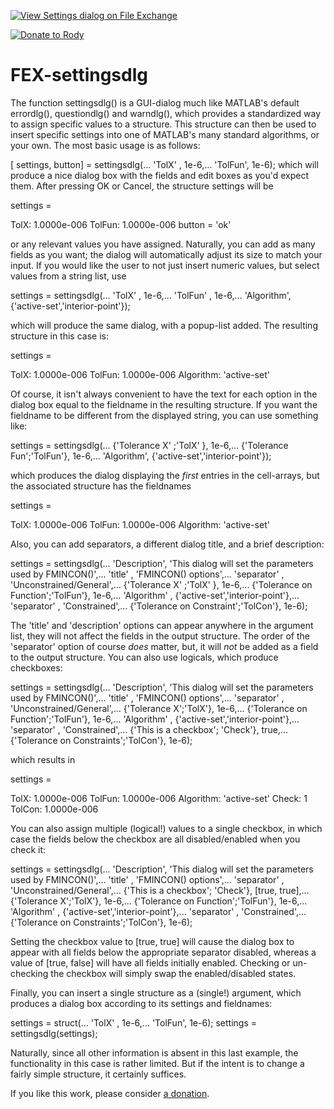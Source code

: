[![View Settings dialog on File Exchange](https://www.mathworks.com/matlabcentral/images/matlab-file-exchange.svg)](https://www.mathworks.com/matlabcentral/fileexchange/26312-settings-dialog)


[![Donate to Rody](https://i.stack.imgur.com/bneea.png)](https://www.paypal.com/cgi-bin/webscr?cmd=_s-xclick&hosted_button_id=4M7RMVNMKAXXQ&source=url)


# FEX-settingsdlg

The function settingsdlg() is a GUI-dialog much like MATLAB's default errordlg(), questiondlg() and warndlg(), which provides a standardized way to assign specific values to a structure. This structure can then be used to insert specific settings
into one of MATLAB's many standard algorithms, or your own. The most basic usage is as follows:

[ settings, button] = settingsdlg(...
'TolX' , 1e-6,...
'TolFun', 1e-6);
which will produce a nice dialog box with the fields and edit boxes as you'd expect them. After pressing OK or Cancel, the structure settings will be

settings =

TolX: 1.0000e-006
TolFun: 1.0000e-006
button =
'ok'

or any relevant values you have assigned. Naturally, you can add as many fields as you want; the dialog will automatically adjust its size to match your input. If you would like the user to not just insert numeric values, but select values from a
string list, use

settings = settingsdlg(...
'TolX' , 1e-6,...
'TolFun' , 1e-6,...
'Algorithm', {'active-set','interior-point'});

which will produce the same dialog, with a popup-list added. The resulting structure in this case is:

settings =

TolX: 1.0000e-006
TolFun: 1.0000e-006
Algorithm: 'active-set'

Of course, it isn't always convenient to have the text for each option in the dialog box equal to the fieldname in the resulting structure. If you want the fieldname to be different from the displayed string, you can use something like:

settings = settingsdlg(...
{'Tolerance X' ;'TolX' }, 1e-6,...
{'Tolerance Fun';'TolFun'}, 1e-6,...
'Algorithm', {'active-set','interior-point'});

which produces the dialog displaying the *first* entries in the cell-arrays, but the associated structure has the fieldnames

settings =

TolX: 1.0000e-006
TolFun: 1.0000e-006
Algorithm: 'active-set'

Also, you can add separators, a different dialog title, and a brief description:

settings = settingsdlg(...
'Description', 'This dialog will set the parameters used by FMINCON()',...
'title' , 'FMINCON() options',...
'separator' , 'Unconstrained/General',...
{'Tolerance X' ;'TolX' }, 1e-6,...
{'Tolerance on Function';'TolFun'}, 1e-6,...
'Algorithm' , {'active-set','interior-point'},...
'separator' , 'Constrained',...
{'Tolerance on Constraint';'TolCon'}, 1e-6);

The 'title' and 'description' options can appear anywhere in the argument list, they will not affect the fields in the output structure. The order of the 'separator' option of course *does* matter, but, it will *not* be added as a field to the output structure. You can also use logicals, which produce checkboxes:

settings = settingsdlg(...
'Description', 'This dialog will set the parameters used by FMINCON()',...
'title' , 'FMINCON() options',...
'separator' , 'Unconstrained/General',...
{'Tolerance X';'TolX'}, 1e-6,...
{'Tolerance on Function';'TolFun'}, 1e-6,...
'Algorithm' , {'active-set','interior-point'},...
'separator' , 'Constrained',...
{'This is a checkbox'; 'Check'}, true,...
{'Tolerance on Constraints';'TolCon'}, 1e-6);

which results in

settings =

TolX: 1.0000e-006
TolFun: 1.0000e-006
Algorithm: 'active-set'
Check: 1
TolCon: 1.0000e-006

You can also assign multiple (logical!) values to a single checkbox, in which case the fields below the checkbox are all disabled/enabled when you check it:

settings = settingsdlg(...
'Description', 'This dialog will set the parameters used by FMINCON()',...
'title' , 'FMINCON() options',...
'separator' , 'Unconstrained/General',...
{'This is a checkbox'; 'Check'}, [true, true],...
{'Tolerance X';'TolX'}, 1e-6,...
{'Tolerance on Function';'TolFun'}, 1e-6,...
'Algorithm' , {'active-set','interior-point'},...
'separator' , 'Constrained',...
{'Tolerance on Constraints';'TolCon'}, 1e-6);

Setting the checkbox value to [true, true] will cause the dialog box to appear with all fields below the appropriate separator disabled, whereas a value of [true, false] will have all fields initially enabled. Checking or un-checking the checkbox will simply swap the enabled/disabled states.

Finally, you can insert a single structure as a (single!) argument, which produces a dialog box according to its settings and fieldnames:

settings = struct(...
'TolX' , 1e-6,...
'TolFun', 1e-6);
settings = settingsdlg(settings);

Naturally, since all other information is absent in this last example, the functionality in this case is rather limited. But if the intent is to change a fairly simple structure, it certainly suffices.

If you like this work, please consider [a donation](https://www.paypal.com/cgi-bin/webscr?cmd=_s-xclick&hosted_button_id=4M7RMVNMKAXXQ&source=url).
